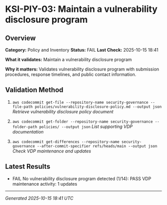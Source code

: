 # KSI-PIY-03: Maintain a vulnerability disclosure program

## Overview

**Category:** Policy and Inventory
**Status:** FAIL
**Last Check:** 2025-10-15 18:41

**What it validates:** Maintain a vulnerability disclosure program

**Why it matters:** Validates vulnerability disclosure program with submission procedures, response timelines, and public contact information.

## Validation Method

1. `aws codecommit get-file --repository-name security-governance --file-path policies/vulnerability-disclosure-policy.md --output json`
   *Retrieve vulnerability disclosure policy document*

2. `aws codecommit get-folder --repository-name security-governance --folder-path policies/ --output json`
   *List supporting VDP documentation*

3. `aws codecommit get-differences --repository-name security-governance --after-commit-specifier refs/heads/main --output json`
   *Check VDP maintenance and updates*

## Latest Results

- FAIL No vulnerability disclosure program detected (1/14): PASS VDP maintenance activity: 1 updates

---
*Generated 2025-10-15 18:41 UTC*